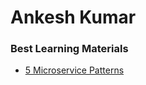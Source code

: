 # Ankesh Kumar

### Best Learning Materials

- [5 Microservice Patterns](https://www.google.com](https://youtu.be/tiHKefWOyrY?si=ihqBT5-gQybGhqSE))
